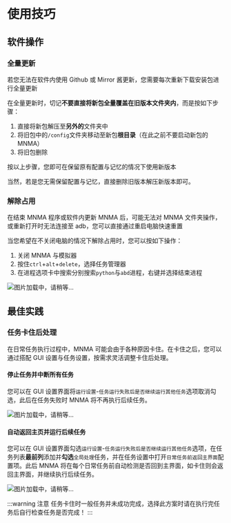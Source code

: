 # 使用技巧

## 软件操作

### 全量更新

若您无法在软件内使用 Github 或 Mirror 酱更新，您需要每次重新下载安装包进行全量更新

在全量更新时，切记**不要直接将新包全量覆盖在旧版本文件夹内**，而是按如下步骤：

1. 直接将新包解压至**另外的**文件夹中
2. 将旧包中的`/config`文件夹移动至新包**根目录**（在此之前不要启动新包的 MNMA）
3. 将旧包删除

按以上步骤，您即可在保留原有配置与记忆的情况下使用新版本

当然，若是您无需保留配置与记忆，直接删除旧版本解压新版本即可。

### 解除占用

在结束 MNMA 程序或软件内更新 MNMA 后，可能无法对 MNMA 文件夹操作，或重新打开时无法连接至 adb，您可以直接通过重启电脑快速重置

当您希望在不关闭电脑的情况下解除占用时，您可以按如下操作：

1. 关闭 MNMA 与模拟器
2. 按住`ctrl`+`alt`+`delete`，选择任务管理器
3. 在进程选项卡中搜索分别搜索`python`与`abd`进程，右键并选择结束进程

![图片加载中，请稍等...](/users/tasker.png)

## 最佳实践

### 任务卡住后处理

在日常任务执行过程中，MNMA 可能会由于各种原因卡住。在卡住之后，您可以通过搭配 GUI 设置与任务设置，按需求灵活调整卡住后处理。

#### 停止任务并中断所有任务

您可以在 GUI 设置界面将`运行设置`-`任务运行失败后是否继续运行其他任务`选项取消勾选，此后在任务失败时 MNMA 将不再执行后续任务。

![图片加载中，请稍等...](/users/on_error.png)

#### 自动返回主页并运行后续任务

您可以在 GUI 设置界面勾选`运行设置`-`任务运行失败后是否继续运行其他任务`选项，在任务列表**最前列**添加并**勾选**`全局处理`任务，并在任务设置中打开`日常任务前返回主界面`配置项。此后 MNMA 将在每个日常任务前自动检测是否回到主界面，如卡住则会返回主界面，并继续执行后续任务。

![图片加载中，请稍等...](/users/global_setting.png)

:::warning 注意
任务卡住时一般任务并未成功完成，选择此方案时请在执行完任务后自行检查任务是否完成！
:::
